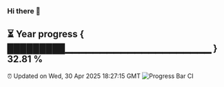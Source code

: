 ### Hi there 👋
⏳ Year progress { █████████▁▁▁▁▁▁▁▁▁▁▁▁▁▁▁▁▁▁▁▁▁ } 32.81 %
---
⏰ Updated on Wed, 30 Apr 2025 18:27:15 GMT
![Progress Bar CI](https://github.com/liununu/liununu/workflows/Progress%20Bar%20CI/badge.svg)
